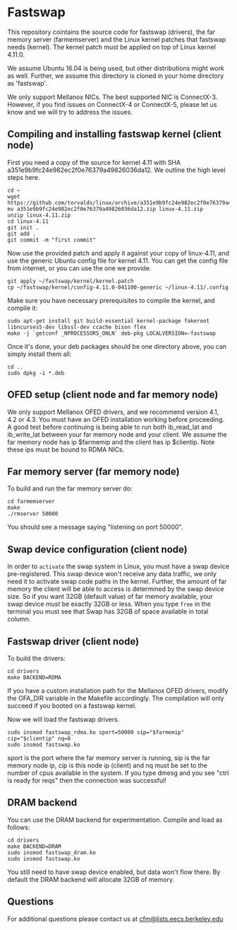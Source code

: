 # Fastswap
This repository cointains the source code for fastswap (drivers), the far
memory server (farmemserver) and the Linux kernel patches that fastswap needs
(kernel). The kernel patch must be applied on top of Linux kernel 4.11.0.

We assume Ubuntu 16.04 is being used, but other distributions might work as well.
Further, we assume this directory is cloned in your home directory as 'fastswap'.

We only support Mellanox NICs. The best supported NIC is ConnectX-3. However,
if you find issues on ConnectX-4 or ConnectX-5, please let us know and we will
try to address the issues.

## Compiling and installing fastswap kernel (client node)

First you need a copy of the source for kernel 4.11 with SHA
a351e9b9fc24e982ec2f0e76379a49826036da12. We outline the high level steps here.

    cd ~
    wget https://github.com/torvalds/linux/archive/a351e9b9fc24e982ec2f0e76379a49826036da12.zip
    mv a351e9b9fc24e982ec2f0e76379a49826036da12.zip linux-4.11.zip
    unzip linux-4.11.zip
    cd linux-4.11
    git init .
    git add .
    git commit -m "first commit"

Now use the provided patch and apply it against your copy of linux-4.11, and use
the generic Ubuntu config file for kernel 4.11.  You can get the config file
from internet, or you can use the one we provide.

    git apply ~/fastswap/kernel/kernel.patch
    cp ~/fastswap/kernel/config-4.11.0-041100-generic ~/linux-4.11/.config

Make sure you have necessary prerequisites to compile the kernel, and compile
it:

    sudo apt-get install git build-essential kernel-package fakeroot libncurses5-dev libssl-dev ccache bison flex
    make -j `getconf _NPROCESSORS_ONLN` deb-pkg LOCALVERSION=-fastswap

Once it's done, your deb packages should be one directory above, you can simply
install them all:

    cd ..
    sudo dpkg -i *.deb

## OFED setup (client node and far memory node)

We only support Mellanox OFED drivers, and we recommend version 4.1, 4.2 or
4.3. You must have an OFED installation working before proceeding. A good test
before continuing is being able to run both ib\_read\_lat and ib\_write\_lat
between your far memory node and your client. We assume the far memory node has
ip $farmemip and the client has ip $clientip. Note these ips must be bound to
RDMA NICs.

## Far memory server (far memory node)

To build and run the far memory server do:

    cd farmemserver
    make
    ./rmserver 50000

You should see a message saying "listening on port 50000".

## Swap device configuration (client node)

In order to ``activate`` the swap system in Linux, you must have a swap device
pre-registered.  This swap device won't receive any data traffic, we only need
it to activate swap code paths in the kernel. Further, the amount of far memory
the client will be able to access is determined by the swap device size. So if
you want 32GB (default value) of far memory available, your swap device *must*
be exactly 32GB or less. When you type ``free`` in the terminal you must see
that Swap has 32GB of space available in total column.

## Fastswap driver (client node)

To build the drivers:

    cd drivers
    make BACKEND=RDMA

If you have a custom installation path for the Mellanox OFED drivers, modify
the OFA\_DIR variable in the Makefile accordingly. The compilation will only
succeed if you booted on a fastswap kernel.

Now we will load the fastswap drivers.

    sudo insmod fastswap_rdma.ko sport=50000 sip="$farmemip" cip="$clientip" nq=8
    sudo insmod fastswap.ko

sport is the port where the far memory server is running, sip is the far memory
node ip, cip is this node ip (client) and nq must be set to the number of cpus
available in the system. If you type dmesg and you see "ctrl is ready for reqs"
then the connection was successful!

## DRAM backend

You can use the DRAM backend for experimentation. Compile and load as follows:

    cd drivers
    make BACKEND=DRAM
    sudo insmod fastswap_dram.ko
    sudo insmod fastswap.ko
    
You still need to have swap device enabled, but data won't flow there. By default
the DRAM backend will allocate 32GB of memory.

## Questions

For additional questions please contact us at cfm@lists.eecs.berkeley.edu
